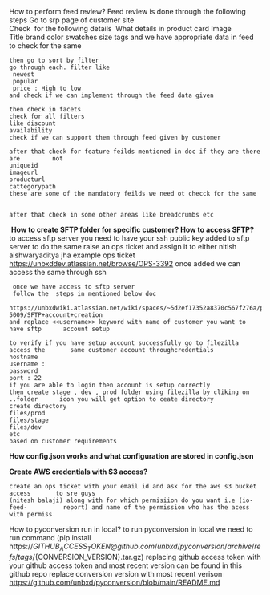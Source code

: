 

How to perform feed review?
	Feed review is done through the following steps
	Go to srp page of customer site  
	Check  for the following details 
	What details in product card
	Image  
	Title
	brand
	color swatches
	size
	tags
	and we have appropriate data in feed to check for the same
	
	then go to sort by filter
	go through each. filter like
	 newest
	 popular
	 price : High to low
	and check if we can implement through the feed data given
	
	then check in facets
	check for all filters
	like discount
	availability
	check if we can support them through feed given by customer
	 
	after that check for feature feilds mentioned in doc if they are there are         not
	uniqueid
	imageurl
	producturl
	cattegorypath
	these are some of the mandatory feilds we need ot checck for the same
	
	
	after that check in some other areas like breadcrumbs etc


 **How to create SFTP folder for specific customer? How to access SFTP?**
	to access sftp server
	you need to have your ssh public key added to sftp server
	to do the same raise an ops ticket 
	and assign it to either
		nitish
		 aishwaryaditya jha
	example ops ticket
	https://unbxddev.atlassian.net/browse/OPS-3392
	once added we can access the same through ssh
	
     once we have access to sftp server
     follow the  steps in mentioned below doc
     https://unbxdwiki.atlassian.net/wiki/spaces/~5d2ef17352a8370c567f276a/pages/231607             5009/SFTP+account+creation
	and replace <<username>> keyword with name of customer you want to have sftp      account setup
	
	to verify if you have setup account successfully go to filezilla access the       same customer account throughcredentials 
	hostname
	username : 
	password
	port : 22
	if you are able to login then account is setup correctly
	then create stage , dev , prod folder using filezilla by cliking on ..folder      icon you will get option to ceate directory
	create directory
	files/prod
	files/stage
	files/dev 
	etc
	based on customer requirements


**How config.json works and what configuration are stored in config.json**



**Create AWS credentials with S3 access?**

	create an ops ticket with your email id and ask for the aws s3 bucket access       to sre guys 
	(nitesh balaji) along with for which permisiion do you want i.e (io-feed-          report) and name of the permission who has the acess with permiss




How to pyconversion run in local?
to run pyconversion in local 
we need to run command (pip install https://${GITHUB_ACCESS_TOKEN}@github.com/unbxd/pyconversion/archive/refs/tags/${CONVERSION_VERSION}.tar.gz) replacing github access token with your github access token and most recent version can be found in this github repo replace conversion version with most recent verison
https://github.com/unbxd/pyconversion/blob/main/README.md
